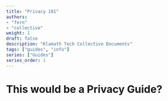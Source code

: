 ```yaml
---
title: "Privacy 101"
authors:
- "fern"
- "collective"
weight: 1
draft: false
description: "Klamath Tech Collective Documents"
tags: ["guides", "info"]
series: ["Guides"]
series_order: 1
---
```


# This would be a Privacy Guide?